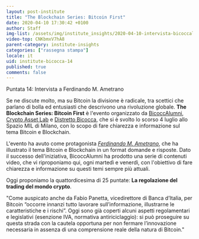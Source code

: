 ```yaml
---
layout: post-institute
title: "The Blockchain Series: Bitcoin First"
date: 2020-04-10 17:30:42 +0100
author: Staff
img-list: /assets/img/institute_insights/2020-04-10-intervista-bicoccalumni-thumb.png
video-top: CNKbmxV7hA8
parent-category: institute-insights
categories: ["rassegna stampa"]
locale: it
uid: institute-bicocca-14
published: true
comments: false
---
```

Puntata 14: Intervista a Ferdinando M. Ametrano

Se ne discute molto, ma su Bitcoin la divisione è radicale, tra scettici che parlano di bolla ed entusiasti che descrivono una rivoluzione globale. **The Blockchain Series: Bitcoin First** è l'evento organizzato da [BicoccAlumni](https://www.bicoccalumni.it/), [Crypto Asset Lab](https://cryptoassetlab.diseade.unimib.it/) e [Distretto Bicocca](https://www.distrettobicocca.it/), che si è svolto lo scorso 4 luglio allo Spazio MIL di Milano, con lo scopo di fare chiarezza e informazione sul tema Bitcoin e Blockchain.

L'evento ha avuto come protagonista [*Ferdinando M. Ametrano*](https://www.ametrano.net), che ha illustrato il tema Bitcoin e Blockchain in un format domande e risposte. Dato il successo dell'iniziativa, BicoccAlumni ha prodotto una serie di contenuti video, che vi riproponiamo qui, ogni martedì e venerdì, con l'obiettivo di fare chiarezza e informazione su questi temi sempre più attuali.

Oggi proponiamo la quattordicesima di 25 puntate: **La regolazione del trading del mondo crypto**.

"Come auspicato anche da Fabio Panetta, vicedirettore di Banca d’Italia, per Bitcoin “occorre innanzi tutto lavorare sull’informazione, illustrarne le caratteristiche e i rischi”. Oggi sono già coperti alcuni aspetti regolamentari e legislativi (esenzione IVA, normativa antiriciclaggio): si può proseguire su questa strada con la cautela opportuna per non fermare l’innovazione necessaria in assenza di una comprensione reale della natura di Bitcoin."

